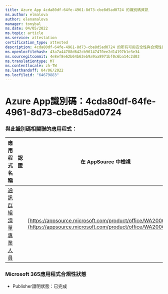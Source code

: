 ```yaml
---
title: Azure App 4cda80df-64fe-4961-8d73-cbe8d5ad0724 的識別碼資訊
ms.author: elmalova
author: elenamalova
manager: tonybal
ms.date: 04/05/2022
ms.topic: article
ms.service: attestation
certification_type: attested
description: 4cda80df-64fe-4961-8d73-cbe8d5ad0724 的所有可用安全性與合規性資訊。
ms.openlocfilehash: 43a7a44788d642cb96147470ee2d14197b1e3e34
ms.sourcegitcommit: 4e8ef8e62b64b63eb9a9aa8971bf0c6ba14c2d03
ms.translationtype: MT
ms.contentlocale: zh-TW
ms.lasthandoff: 04/06/2022
ms.locfileid: "64679883"
---
```

# <a name="azure-app-id-4cda80df-64fe-4961-8d73-cbe8d5ad0724"></a>Azure App識別碼：4cda80df-64fe-4961-8d73-cbe8d5ad0724


### <a name="apps-associated-with-this-id"></a>與此識別碼相關聯的應用程式：
| **應用程式名稱** | **認證** | **在 AppSource 中檢視** |
|--------------|---------------|-----------------------|
| [通訊群組清單專業人員](../forward/WA200002977.md) |  | [https://appsource.microsoft.com/product/office/WA200002977](https://appsource.microsoft.com/product/office/WA200002977) |

### <a name="microsoft-365-app-compliance-status"></a>Microsoft 365應用程式合規性狀態
- Publisher證明狀態：已完成
